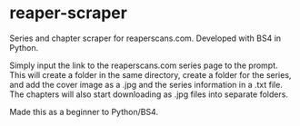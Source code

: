 # reaper-scraper
Series and chapter scraper for reaperscans.com. Developed with BS4 in Python.

Simply input the link to the reaperscans.com series page to the prompt.
This will create a folder in the same directory, create a folder for the series, and add the cover image as a .jpg and the series information in a .txt file.
The chapters will also start downloading as .jpg files into separate folders.

Made this as a beginner to Python/BS4.

